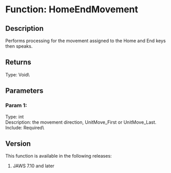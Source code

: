 # Function: HomeEndMovement

## Description

Performs processing for the movement assigned to the Home and End keys
then speaks.

## Returns

Type: Void\

## Parameters

### Param 1:

Type: int\
Description: the movement direction, UnitMove_First or UnitMove_Last.\
Include: Required\

## Version

This function is available in the following releases:

1.  JAWS 7.10 and later
